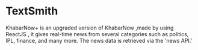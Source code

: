 # TextSmith

KhabarNow+ is an upgraded version of KhabarNow ,made by using ReactJS , it gives real-time news from several categories such as politics, IPL, finance, and many more. The news data is retrieved via the 'news API.'
